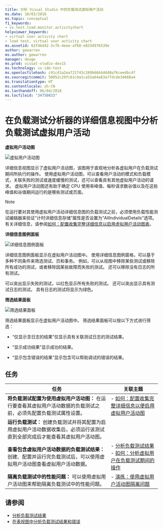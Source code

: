 ```yaml
---
title: 分析 Visual Studio 中的负载测试虚拟用户活动
ms.date: 10/03/2016
ms.topic: conceptual
f1_keywords:
- vs.test.load.monitor.activitychart
helpviewer_keywords:
- virtual user activity chart
- load test, virtual user activity chart
ms.assetid: 63f4bd42-3cfb-4eee-af68-e8334976539e
author: gewarren
ms.author: gewarren
manager: douge
ms.prod: visual-studio-dev15
ms.technology: vs-ide-test
ms.openlocfilehash: c91cd1a2ea721743c289b6664ddd0a76ceedbc4f
ms.sourcegitcommit: 58052c29fc61c9a1ca55a64a63a7fdcde34668a4
ms.translationtype: HT
ms.contentlocale: zh-CN
ms.lasthandoff: 06/04/2018
ms.locfileid: "34750833"
---
```

# <a name="analyzing-load-test-virtual-user-activity-in-the-details-view-of-the-load-test-analyzer"></a>在负载测试分析器的详细信息视图中分析负载测试虚拟用户活动

**虚拟用户活动图**

 ![虚拟用户活动图](../test/media/virtual_actchart.png)

 详细信息视图显示了虚拟用户活动图，该图用于直观地分析各虚拟用户在负载测试期间所执行的操作。 使用虚拟用户活动图，可以查看用户活动的模式和负载模式，关联失败的测试或速度缓慢的测试，还可以查看具有其他虚拟用户活动的请求。 虚拟用户活动图还有助于确定 CPU 使用率峰值、每秒请求数谷值以及在这些峰值和谷值期间运行的是哪些测试或页面。

> [!NOTE]
> 在运行要对其使用虚拟用户活动详细信息图的负载测试之前，必须使用负载性能测试编辑器来验证“计时详细信息存储”属性是否设置为“AllIndividualDetails”选项。 有关详细信息，请参阅[如何：配置收集完整详细信息以启用虚拟用户活动图表](../test/how-to-configure-load-tests-to-collect-full-details.md)。

 **详细信息图例面板**

 ![详细信息图例面板](../test/media/ltest_detailslegend.png)

 详细信息图例面板显示在虚拟用户活动图中。 使用详细信息图例窗格，可以基于多种不同条件来筛选测试、页和事务。 例如，可以从视图中移除某些测试或移除所有成功的测试，或者移除因某些故障而失败的测试。 还可以移除没有日志的所有测试。

 可以突出显示失败的测试，以红色显示所有失败的测试。 还可以突出显示具有测试日志的测试。 具有日志的测试将显示为绿色。

 **筛选结果面板**

 ![筛选结果面板](../test/media/ltest_filterresults.png)

 筛选结果面板显示在虚拟用户活动图中。 筛选结果面板可以按以下方式进行筛选：

-   “仅显示含日志的结果”仅显示具有关联测试日志的测试结果。

-   “显示成功结果”显示成功的结果。

-   “显示包含错误的结果”显示包含可以帮助调试的错误的结果。

## <a name="tasks"></a>任务

|任务|关联主题|
|-----------|-----------------------|
|**将负载测试配置为使用虚拟用户活动图：** 在运行要查看其虚拟用户活动数据的负载测试之前，必须先配置负载测试属性设置。|-   [如何：配置收集完整详细信息以便启用虚拟用户活动图](../test/how-to-configure-load-tests-to-collect-full-details.md)|
|**运行负载测试：** 创建负载测试并将其配置为启用虚拟用户活动数据收集后，必须运行该测试直到全部完成后才能查看其虚拟用户活动图。||
|**查看包含虚拟用户活动数据的负载测试结果：** 创建、配置并运行完负载测试后，可以使用虚拟用户活动图查看虚拟用户活动数据。|-   [分析负载测试结果](../test/analyze-load-test-results-using-the-load-test-analyzer.md)<br />-   [如何：分析虚拟用户在负载测试期间的操作](../test/how-to-analyze-virtual-user-activity-during-a-load-test.md)|
|**隔离负载测试中的性能问题：** 可以使用虚拟用户活动图来帮助隔离负载测试中的性能问题。|-   [演练：使用虚拟用户活动图隔离问题](../test/walkthrough-use-the-virtual-user-activity-chart-to-isolate-issues.md)|

## <a name="see-also"></a>请参阅

- [分析负载测试结果](../test/analyze-load-test-results-using-the-load-test-analyzer.md)
- [在表视图中分析负载测试结果和错误](../test/analyze-load-test-results-and-errors-in-the-tables-view.md)